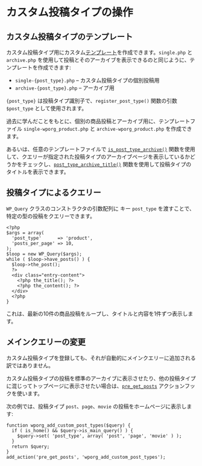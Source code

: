 <!-- 
# Working with Custom Post Types
 -->
# カスタム投稿タイプの操作

<!-- 
## Custom Post Type Templates
 -->
## カスタム投稿タイプのテンプレート

<!-- 
You can create custom [templates](https://developer.wordpress.org/themes/core-concepts/theme-structure/) for your custom post types. In the same way posts and their archives can be displayed using `single.php` and `archive.php`, you can create the templates:
 -->
カスタム投稿タイプ用にカスタム[テンプレート](https://developer.wordpress.org/themes/core-concepts/theme-structure/)を作成できます。`single.php` と `archive.php` を使用して投稿とそのアーカイブを表示できるのと同じように、テンプレートを作成できます:

<!-- 
- `single-{post_type}.php` – for single posts of a custom post type
- `archive-{post_type}.php` – for the archive
 -->
- `single-{post_type}.php` – カスタム投稿タイプの個別投稿用
- `archive-{post_type}.php` – アーカイブ用

<!-- 
Where `{post_type}` is the post type identifier, used as the `$post_type` argument of the `register_post_type()` function.
 -->
`{post_type}` は投稿タイプ識別子で、`register_post_type()` 関数の引数 `$post_type` として使用されます。

<!-- 
Building upon what we’ve learned previously, you could create `single-wporg_product.php` and `archive-wporg_product.php` template files for single product posts and the archive.
 -->
過去に学んだことをもとに、個別の商品投稿とアーカイブ用に、テンプレートファイル `single-wporg_product.php` と `archive-wporg_product.php` を作成できます。

<!-- 
Alternatively, you can use the [`is_post_type_archive()`](https://developer.wordpress.org/reference/functions/is_post_type_archive/) function in any template file to check if the query shows an archive page of a given post type, and the [`post_type_archive_title()`](https://developer.wordpress.org/reference/functions/post_type_archive_title/)  function to display the post type title.
 -->
あるいは、任意のテンプレートファイルで [`is_post_type_archive()`](https://developer.wordpress.org/reference/functions/is_post_type_archive/) 関数を使用して、クエリーが指定された投稿タイプのアーカイブページを表示しているかどうかをチェックし、[`post_type_archive_title()`](https://developer.wordpress.org/reference/functions/post_type_archive_title/) 関数を使用して投稿タイプのタイトルを表示できます。

<!-- 
## Querying by Post Type
 -->
## 投稿タイプによるクエリー

<!-- 
You can query posts of a specific type by passing the `post_type` key in the arguments array of the `WP_Query` class constructor.
 -->
`WP_Query` クラスのコンストラクタの引数配列に キー `post_type` を渡すことで、特定の型の投稿をクエリーできます。

```
<?php
$args = array(
  'post_type'      => 'product',
  'posts_per_page' => 10,
);
$loop = new WP_Query($args);
while ( $loop->have_posts() ) {
  $loop->the_post();
  ?>
  <div class="entry-content">
    <?php the_title(); ?>
    <?php the_content(); ?>
  </div>
  <?php
}
```

<!-- 
This loops through the latest ten product posts and displays the title and content of them one by one.
 -->
これは、最新の10件の商品投稿をループし、タイトルと内容を1件ずつ表示します。

<!-- 
## Altering the Main Query
 -->
## メインクエリーの変更

<!-- 
Registering a custom post type does not mean it gets added to the main query automatically.
 -->
カスタム投稿タイプを登録しても、それが自動的にメインクエリーに追加される訳ではありません。

<!-- 
If you want your custom post type posts to show up on standard archives or include them on your home page mixed up with other post types, use the [`pre_get_posts`](https://developer.wordpress.org/reference/hooks/pre_get_posts/) action hook.
 -->
カスタム投稿タイプの投稿を標準のアーカイブに表示させたり、他の投稿タイプに混じってトップページに表示させたい場合は、[`pre_get_posts`](https://developer.wordpress.org/reference/hooks/pre_get_posts/) アクションフックを使います。

<!-- 
The next example will show posts from `post`, `page` and `movie` post types on the home page:
 -->
次の例では、投稿タイプ `post`、`page`、`movie` の投稿をホームページに表示します:

```
function wporg_add_custom_post_types($query) {
  if ( is_home() && $query->is_main_query() ) {
    $query->set( 'post_type', array( 'post', 'page', 'movie' ) );
  }
  return $query;
}
add_action('pre_get_posts', 'wporg_add_custom_post_types');
```